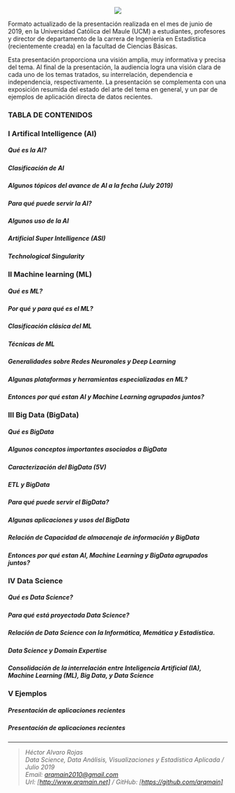 <p align="center">
<img  src="https://www.arqmain.net/GITHUBE/Images/DScienceSpain.png">
</p>

Formato actualizado de la presentación realizada en el mes de junio de 2019, en la Universidad Católica del Maule (UCM) a estudiantes, profesores y director de departamento de la carrera de Ingeniería en Estadística (recientemente creada) en la facultad de Ciencias Básicas.

Esta presentación proporciona una visión amplia, muy informativa y precisa del tema. Al final de la presentación, la audiencia logra una visión clara de cada uno de los temas tratados, su interrelación, dependencia e independencia, respectivamente. La presentación se complementa con una exposición resumida del estado del arte del tema en general, y un par de ejemplos de aplicación directa de datos recientes.

### TABLA DE CONTENIDOS

### I Artifical Intelligence (AI)
##### Qué es la  AI?
##### Clasificación de AI
##### Algunos tópicos del avance de AI a la fecha (July 2019)
##### Para qué puede servir la AI?
##### Algunos uso de la AI
##### Artificial Super Intelligence (ASI)
##### Technological Singularity

### II Machine learning (ML)
##### Qué es ML?
##### Por qué y para qué es el ML?
##### Clasificación clásica del ML
##### Técnicas  de ML
##### Generalidades sobre Redes Neuronales y Deep Learning
##### Algunas plataformas y herramientas especializadas en ML?
##### Entonces por qué estan AI y Machine Learning agrupados juntos?

### III Big Data (BigData)
##### Qué es BigData
##### Algunos conceptos importantes asociados a BigData
##### Caracterización del BigData (5V)
##### ETL y BigData
##### Para qué puede servir el BigData?
##### Algunas aplicaciones y usos del BigData
##### Relación de Capacidad de almacenaje de información y BigData
##### Entonces por qué estan AI, Machine Learning y  BigData agrupados juntos?

### IV Data Science
##### Qué es Data Science?
##### Para qué está proyectada Data Science?
##### Relación de Data Science con la Informática, Memática y Estadística.
##### Data Science y Domain Expertise
##### Consolidación de la interrelación entre Inteligencia Artificial (IA), Machine Learning (ML), Big Data, y Data Science

### V Ejemplos
##### Presentación de aplicaciones recientes
##### Presentación de aplicaciones recientes

<hr>

><i>Héctor Alvaro Rojas<br>
>Data Science, Data Análisis, Visualizaciones y Estadística Aplicada / Julio 2019<br>
>Email: <arqmain2010@gmail.com> <br>
>Url: [http://www.arqmain.net]   /   GitHub: [https://github.com/arqmain]</i>

